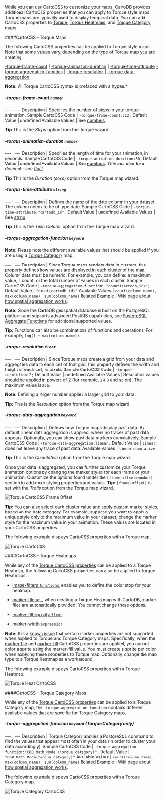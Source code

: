 <!--<div style="font-size:12pt;color:magenta;">Writer Note_csobier: H2- Torque tilecube release, issue #4015
</div>-->
<!--<div style="font-size:12pt;color:magenta;">Writer Note_csobier: Docs/issue#4012
</div>-->
While you can use CartoCSS to customize your maps, CartoDB provides additional CartoCSS properties that you can apply to Torque style maps. Torque maps are typically used to display temporal data. You can add CartoCSS properties to [Torque](#cartocss---torque-maps), [Torque Heatmaps](#cartocss---torque-heatmaps), and [Torque Category](#cartocss---torque-category-maps) maps.

####CartoCSS - Torque Maps

The following CartoCSS properties can be applied to Torque style maps.  Note that some values vary, depending on the type of Torque map you are creating.

[-torque-frame-count](#torque-frame-count-number) | [-torque-animation-duration](#torque-animation-duration-number) | [-torque-time-attribute](#torque-time-attribute-string)
[-torque-aggregation-function](#torque-aggregation-function-keyword) | [-torque-resolution](#torque-resolution-float) | [-torque-data-aggregation](#torque-data-aggregation-keyword)

**Note:** All Torque CartoCSS syntax is prefaced with a hypen.*


##### -torque-frame-count `number`

--- | ---
Description | Specifies the number of steps in your torque animation.
Sample CartoCSS Code | `-torque-frame-count:512;`
Default Value | undefined
Available Values | See [numbers](#numbers).

**Tip** This is the *Steps* option from the Torque wizard.
	
##### -torque-animation-duration `number`

--- | ---
Description | Specifies the length of time for your animation, in seconds.
Sample CartoCSS Code | `-torque-animation-duration:30;`
Default Value | undefined
Available Values | See [numbers](#numbers).  *This can also be a decimal - see [float](#float).*

**Tip** This is the *Duration (secs)* option from the Torque map wizard.


##### -torque-time-attribute `string`

--- | ---
Description | Defines the name of the date column in your dataset. The column needs to be of type date.
Sample CartoCSS Code | `-torque-time-attribute:"cartodb_id";`
Default Value | undefined
Available Values | See [string](#string).

**Tip** This is the *Time Column* option from the Torque map wizard.

	
##### -torque-aggregation-function `keyword`

**Note:** Please note the different available values that should be applied if you are using a [Torque Category](#-torque-aggregation-function-keyword-torque-category-only) map.

--- | ---
Description | Since Torque maps renders data in clusters, this property defines how values are displayed in each cluster of the map. Column data must be numeric. For example, you can define: a maximum value, a count, or the total number of values in each cluster.
Sample CartoCSS Code | `-torque-aggregation-function: "count(cartodb_id)";`
Default Value | `"count(cartodb_id)"`
Available Values | `count(column_name), max(column_name), sum(column_name)`
Related Example | Wiki page about [how spatial aggregation works](https://github.com/CartoDB/torque/wiki/How-spatial-aggregation-works).

**Note:** Since the CartoDB geospatial database is built on the PostgreSQL platform and supports advanced PostGIS capabilities, see [PostgreSQL Aggregate Functions](http://www.postgresql.org/docs/9.3/static/functions-aggregate.html) for additional supported values.

**Tip:** Functions can also be combinations of functions and operations. For example, `log(1 + max(column_name))`


##### -torque-resolution `float`

--- | ---
Description | Since Torque maps create a grid from your data and aggregates data to each cell of that grid, this property defines the width and height of each cell, in pixels. 
Sample CartoCSS Code | `-torque-resolution:2;`
Default Value | undefined
Available Values | Resolution values should be applied in powers of 2 (for example, `2` `4` `8` and so on). The maximum value is `256`.

**Note:** Defining a larger number applies a larger grid to your data.

**Tip:** This is the *Resolution* option from the Torque map wizard.


##### -torque-data-aggregation `keyword`

--- | ---
Description | Defines how Torque maps display past data. By default, linear data aggregation is applied, where no traces of past data appears. Optionally, you can show past data markers cumulatively.
Sample CartoCSS Code | `-torque-data-aggregation:linear;`
Default Value | `linear`, does not leave any trace of past data.
Available Values | `linear` `cumulative`

**Tip** This is the *Cumulative* option from the Torque map wizard.

Once your data is aggregated, you can further customize your Torque animation options by changing the marker styles for each frame of your animation. Customize the options found under the `[frame-offset=number]` section to add more styling properties and values.  **Tip:** `[frame-offset]` is set with the *Trails* option from the Torque map wizard.

<p class="wrap-border"><img src="{{ '/img/layout/cartodb-editor/torquecartoCSSframeoffset.png' | prepend: site.baseurl }}" alt="Torque CartoCSS Frame Offset" /></p>

**Tip:** You can also select each cluster value and apply custom marker styles, based on the data category. For example, suppose you want to apply a unique style only to the maximum value in your dataset, change the marker style for the maximum value in your animation. These values are located in your CartoCSS properties.

The following example displays CartoCSS properties with a Torque map.

<p class="wrap-border"><img src="{{ '/img/layout/cartodb-editor/torquecartoCSS.png' | prepend: site.baseurl }}" alt="Torque CartoCSS" /></p>

####CartoCSS - Torque Heatmaps

While any of the [Torque CartoCSS properties](#cartocss---torque-maps) can be applied to a Torque Heatmap, the following CartoCSS properties can also be applied to Torque Heatmaps.

- [image-filters `functions`](cartodb-editor.html#image-filters-functions), enables you to define the color stop for your heatmap.

- [marker-file `uri`](cartodb-editor.html#marker-file-uri), when creating a Torque Heatmap with CartoDB, marker files are automatically provided. You cannot change these options.

- [marker-fill-opacity `float`](cartodb-editor.html#marker-fill-opacity-float)

- [marker-width `expression`](cartodb-editor.html#marker-width-expression)

**Note:** It is a [known issue](http://gis.stackexchange.com/questions/137384/marker-file-for-torque-cartodb) that certain marker properties are not supported when applied to Torque and Torque Category maps. Specifically, when the [marker-file](cartodb-editor.html#marker-file-uri) and [marker-fill](cartodb-editor.html#marker-fill-color) CartoCSS properties are applied, you cannot color a sprite using the marker-fill value. You must create a sprite per color when applying these properties to Torque map.  Optionally, change the map type to a Torque Heatmap as a workaround.

The following example displays CartoCSS properties with a Torque Heatmap.

<p class="wrap-border"><img src="{{ '/img/layout/cartodb-editor/torquecartoCSSheat.png' | prepend: site.baseurl }}" alt="Torque Heat CartoCSS" /></p>

####CartoCSS - Torque Category Maps

While any of the [Torque CartoCSS properties](#cartocss---torque-maps) can be applied to a Torque Category map, the `-torque-aggregration-function` contains different available values that are specific for Torque Category maps.

##### -torque-aggregation-function `keyword` (Torque Category only)

--- | ---
Description | Torque Category applies a PostgreSQL command to find the values that appear most often in your data (in order to cluster your data accordingly).
Sample CartoCSS Code | `-torque-aggregation-function:"CDB_Math_Mode (torque_category)";`
Default Value | `"CDB_Math_Mode(torque_category)"`
Available Values | `count(column_name), max(column_name), sum(column_name)`
Related Example | Wiki page about [how spatial aggregation works](https://github.com/CartoDB/torque/wiki/How-spatial-aggregation-works).

The following example displays CartoCSS properties with a Torque Category map.
<p class="wrap-border"><img src="{{ '/img/layout/cartodb-editor/torquecartoCSScat.png' | prepend: site.baseurl }}" alt="Torque Category CartoCSS" /></p>
